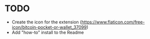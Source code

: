 TODO
====
 
  * Create the icon for the extension (https://www.flaticon.com/free-icon/bitcoin-pocket-or-wallet_37099)
  * Add "how-to" install to the Readme
